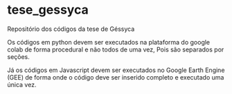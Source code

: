 # tese_gessyca
Repositório dos códigos da tese de Géssyca 

Os códigos em python devem ser executados na plataforma do google colab de forma procedural e não todos de uma vez, Pois são separados por seções.

Já os códigos em Javascript devem ser executados no Google Earth Engine (GEE) de forma onde o código deve ser inserido completo e executado uma única vez.
